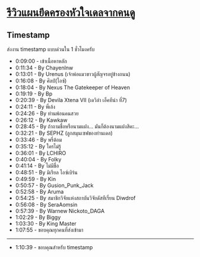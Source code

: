 # [รีวิวแผนยึดครองหัวใจเดลจากคนดู](https://www.youtube.com/watch?v=gRC3nQQ-dRg)

## Timestamp

ส่งงาน timestamp แบบด่วนใน 1 ชั่วโมงครับ

- 0:09:00 - เข้าเนื้อหาหลัก
- 0:11:34 - By Chayenlnw
- 0:13:01 - By Urenus (เจ้าพ่อแมวขาวผู้สัญจรอยู่ข้างถนน)
- 0:16:08 - By ศิลป์(ไอซ์)
- 0:18:04 - By Nexus The Gatekeeper of Heaven
- 0:19:19 - By Bp
- 0:20:39 - By Devila Xtena VII (เดวิล่า เอ็คทีน่า ที่7)
- 0:24:11 - By พี่เล้ง
- 0:24:26 - By ท่านพ้อนคนสวย
- 0:26:12 - By Kawkaw
- 0:28:45 - By ถ้าถามชื่อหรือนามแฝง... มันก็ต้องนามแฝงสิคะ...
- 0:32:21 - By SEPHZ (ลูกสมุนเซฟของท่านเดล)
- 0:33:46 - By พรี่ต้อม
- 0:35:12 - By ใครไม่รู้
- 0:36:01 - By LCHIRO
- 0:40:04 - By Folky
- 0:41:14 - By ไม่มีชื่อ
- 0:48:51 - By มิเรียล ไอซ์เบิร์น
- 0:49:59 - By Kin
- 0:50:57 - By Gusion_Punk_Jack
- 0:52:58 - By Aruma
- 0:54:25 - By สมาชิกวิจัยแห่งสถาบันวิจัยดัสทีเรี่ยน Diwdrof
- 0:56:08 - By SeraAomsin
- 0:57:39 - By Warnew Nickoto_DAGA
- 1:02:29 - By Biggy
- 1:03:30 - By King Master
- 1:07:55 - ขอบคุณทุกคนที่ส่งเข้ามา

---

- 1:10:39 - ขอบคุณสำหรับ timestamp
